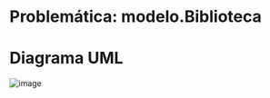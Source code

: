 # Problemática: modelo.Biblioteca
# Diagrama UML
![image](https://github.com/azambrano02/ayudantia-semana-2/assets/146024498/37d88f4f-bd2b-4631-8cf4-5bd51a8144b3)
